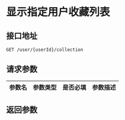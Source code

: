 # 显示指定用户收藏列表

## 接口地址
```
GET /user/{userId}/collection
```

## 请求参数
|参数名|参数类型|是否必填|参数描述|
|-----|------|-------|-------|

## 返回参数
```Java

```
